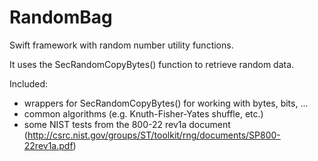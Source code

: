 RandomBag
===

Swift framework with random number utility functions.

It uses the SecRandomCopyBytes() function to retrieve random data.

Included:

* wrappers for SecRandomCopyBytes() for working with bytes, bits, ...
* common algorithms (e.g. Knuth-Fisher-Yates shuffle, etc.)
* some NIST tests from the 800-22 rev1a document (http://csrc.nist.gov/groups/ST/toolkit/rng/documents/SP800-22rev1a.pdf)
